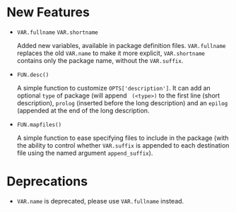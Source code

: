 New Features
============

* `VAR.fullname` `VAR.shortname`

  Added new variables, available in package definition files. `VAR.fullname`
  replaces the old `VAR.name` to make it more explicit, `VAR.shortname` contains
  only the package name, without the `VAR.suffix`.

* `FUN.desc()`

  A simple function to customize `OPTS['description']`. It can add an optional
  `type` of package (will append ` (<type>)` to the first line (short
  description), `prolog` (inserted before the long description) and an `epilog`
  (appended at the end of the long description.

* `FUN.mapfiles()`

  A simple function to ease specifying files to include in the package (with the
  ability to control whether `VAR.suffix` is appended to each destination file
  using the named argument `append_suffix`).

Deprecations
============

* `VAR.name` is deprecated, please use `VAR.fullname` instead.
